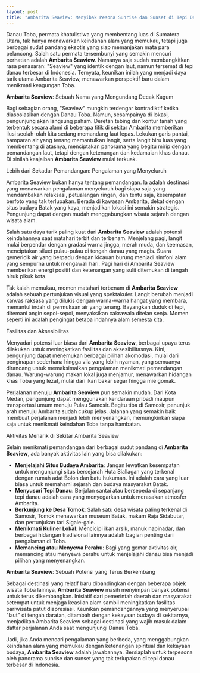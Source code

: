 ```yaml
---
layout: post
title: "Ambarita Seaview: Menyibak Pesona Sunrise dan Sunset di Tepi Danau Toba"
---
```


Danau Toba, permata khatulistiwa yang membentang luas di Sumatera Utara, tak hanya menawarkan keindahan alam yang memukau, tetapi juga berbagai sudut pandang eksotis yang siap memanjakan mata para pelancong. Salah satu permata tersembunyi yang semakin mencuri perhatian adalah **Ambarita Seaview**. Namanya saja sudah membangkitkan rasa penasaran: "Seaview" yang identik dengan laut, namun tersemat di tepi danau terbesar di Indonesia. Ternyata, keunikan inilah yang menjadi daya tarik utama Ambarita Seaview, menawarkan perspektif baru dalam menikmati keagungan Toba.

**Ambarita Seaview**: Sebuah Nama yang Mengundang Decak Kagum

Bagi sebagian orang, "Seaview" mungkin terdengar kontradiktif ketika diasosiasikan dengan Danau Toba. Namun, sesampainya di lokasi, pengunjung akan langsung paham. Deretan tebing dan kontur tanah yang terbentuk secara alami di beberapa titik di sekitar Ambarita memberikan ilusi seolah-olah kita sedang memandang laut lepas. Lekukan garis pantai, hamparan air yang tenang memantulkan langit, serta langit biru luas yang membentang di atasnya, menciptakan panorama yang begitu mirip dengan pemandangan laut, tetapi dengan ketenangan dan kedamaian khas danau. Di sinilah keajaiban **Ambarita Seaview** mulai terkuak.

Lebih dari Sekadar Pemandangan: Pengalaman yang Menyeluruh

Ambarita Seaview bukan hanya tentang pemandangan. Ia adalah destinasi yang menawarkan pengalaman menyeluruh bagi siapa saja yang mendambakan relaksasi, petualangan ringan, dan tentu saja, kesempatan berfoto yang tak terlupakan. Berada di kawasan Ambarita, dekat dengan situs budaya Batak yang kaya, menjadikan lokasi ini semakin strategis. Pengunjung dapat dengan mudah menggabungkan wisata sejarah dengan wisata alam.

Salah satu daya tarik paling kuat dari **Ambarita Seaview** adalah potensi keindahannya saat matahari terbit dan terbenam. Menjelang pagi, langit mulai berpendar dengan gradasi warna jingga, merah muda, dan keemasan, menciptakan siluet pulau-pulau di tengah danau yang magis. Suara gemericik air yang berpadu dengan kicauan burung menjadi simfoni alam yang sempurna untuk mengawali hari. Pagi hari di Ambarita Seaview memberikan energi positif dan ketenangan yang sulit ditemukan di tengah hiruk pikuk kota.

Tak kalah memukau, momen matahari terbenam di **Ambarita Seaview** adalah sebuah pertunjukan visual yang spektakuler. Langit berubah menjadi kanvas raksasa yang dilukis dengan warna-warna hangat yang membara, memantul indah di permukaan air yang tenang. Bayangkan duduk di tepi, ditemani angin sepoi-sepoi, menyaksikan cakrawala ditelan senja. Momen seperti ini adalah pengingat betapa indahnya alam semesta kita.

Fasilitas dan Aksesibilitas

Menyadari potensi luar biasa dari **Ambarita Seaview**, berbagai upaya terus dilakukan untuk meningkatkan fasilitas dan aksesibilitasnya. Kini, pengunjung dapat menemukan berbagai pilihan akomodasi, mulai dari penginapan sederhana hingga vila yang lebih nyaman, yang semuanya dirancang untuk memaksimalkan pengalaman menikmati pemandangan danau. Warung-warung makan lokal juga menjamur, menawarkan hidangan khas Toba yang lezat, mulai dari ikan bakar segar hingga mie gomak.

Perjalanan menuju **Ambarita Seaview** pun semakin mudah. Dari Kota Medan, pengunjung dapat menggunakan kendaraan pribadi maupun transportasi umum menuju Pulau Samosir. Begitu tiba di Samosir, penunjuk arah menuju Ambarita sudah cukup jelas. Jalanan yang semakin baik membuat perjalanan menjadi lebih menyenangkan, memungkinkan siapa saja untuk menikmati keindahan Toba tanpa hambatan.

Aktivitas Menarik di Sekitar Ambarita Seaview

Selain menikmati pemandangan dari berbagai sudut pandang di **Ambarita Seaview**, ada banyak aktivitas lain yang bisa dilakukan:

*   **Menjelajahi Situs Budaya Ambarita**: Jangan lewatkan kesempatan untuk mengunjungi situs bersejarah Huta Siallagan yang terkenal dengan rumah adat Bolon dan batu hukuman. Ini adalah cara yang luar biasa untuk memahami sejarah dan budaya masyarakat Batak.
*   **Menyusuri Tepi Danau**: Berjalan santai atau bersepeda di sepanjang tepi danau adalah cara yang menyegarkan untuk merasakan atmosfer Ambarita.
*   **Berkunjung ke Desa Tomok**: Salah satu desa wisata paling terkenal di Samosir, Tomok menawarkan museum Batak, makam Raja Sidabutar, dan pertunjukan tari Sigale-gale.
*   **Menikmati Kuliner Lokal**: Mencicipi ikan arsik, manuk napinadar, dan berbagai hidangan tradisional lainnya adalah bagian penting dari pengalaman di Toba.
*   **Memancing atau Menyewa Perahu**: Bagi yang gemar aktivitas air, memancing atau menyewa perahu untuk menjelajahi danau bisa menjadi pilihan yang menyenangkan.

**Ambarita Seaview**: Sebuah Potensi yang Terus Berkembang

Sebagai destinasi yang relatif baru dibandingkan dengan beberapa objek wisata Toba lainnya, **Ambarita Seaview** masih menyimpan banyak potensi untuk terus dikembangkan. Inisiatif dari pemerintah daerah dan masyarakat setempat untuk menjaga keaslian alam sambil meningkatkan fasilitas pariwisata patut diapresiasi. Keunikan pemandangannya yang menyerupai "laut" di tengah daratan, ditambah dengan kekayaan budaya di sekitarnya, menjadikan Ambarita Seaview sebagai destinasi yang wajib masuk dalam daftar perjalanan Anda saat mengunjungi Danau Toba.

Jadi, jika Anda mencari pengalaman yang berbeda, yang menggabungkan keindahan alam yang memukau dengan ketenangan spiritual dan kekayaan budaya, **Ambarita Seaview** adalah jawabannya. Bersiaplah untuk terpesona oleh panorama sunrise dan sunset yang tak terlupakan di tepi danau terbesar di Indonesia.
